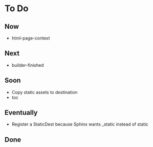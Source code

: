 # To Do

## Now

- html-page-context

## Next

- builder-finished

## Soon

- Copy static assets to destination
- toc

## Eventually

- Register a StaticDest because Sphinx wants _static instead of static

## Done

